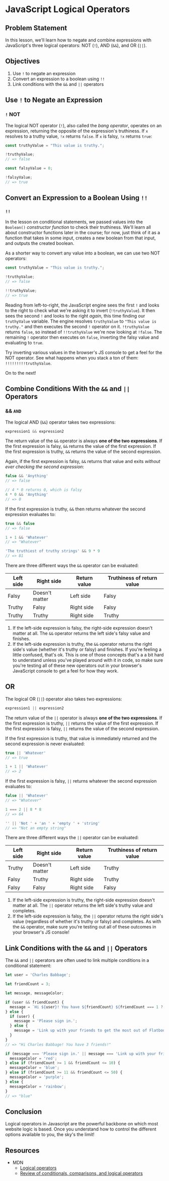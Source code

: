 # JavaScript Logical Operators

## Problem Statement
In this lesson, we'll learn how to negate and combine expressions with
JavaScript's three logical operators: NOT (`!`), AND (`&&`), and OR (`||`).

## Objectives
1. Use `!` to negate an expression
2. Convert an expression to a boolean using `!!`
3. Link conditions with the `&&` and `||` operators

## Use `!` to Negate an Expression
### `!` NOT
The logical NOT operator (`!`), also called the _bang operator_, operates on an
expression, returning the opposite of the expression's truthiness. If `x`
resolves to a truthy value, `!x` returns `false`. If `x` is falsy, `!x` returns
`true`:

```js
const truthyValue = "This value is truthy.";

!truthyValue;
// => false

const falsyValue = 0;

!falsyValue;
// => true
```

## Convert an Expression to a Boolean Using `!!`
### `!!`
In the lesson on conditional statements, we passed values into the `Boolean()`
_constructor function_ to check their truthiness. We'll learn all about
constructor functions later in the course; for now, just think of it as a
function that takes in some input, creates a new boolean from
that input, and outputs the created boolean.

As a shorter way to convert any value into a boolean, we can use two NOT
operators:

```js
const truthyValue = "This value is truthy.";

!truthyValue;
// => false

!!truthyValue;
// => true
```

Reading from left-to-right, the JavaScript engine sees the first `!` and looks
to the right to check what we're asking it to invert (`!truthyValue`). It then
sees the second `!` and looks to the right _again_, this time finding our
`truthyValue` variable. The engine resolves `truthyValue` to `"This value is
truthy."` and then executes the second `!` operator on it. `!truthyValue`
returns `false`, so instead of `!!truthyValue` we're now looking at `!false`.
The remaining `!` operator then executes on `false`, inverting the falsy value
and evaluating to `true`.

Try inverting various values in the browser's JS console to get a feel for the
NOT operator. See what happens when you stack a ton of them: `!!!!!!!!!truthyValue`.

On to the next!

## Combine Conditions With the `&&` and `||` Operators
### && `AND`
The logical AND (`&&`) operator takes two expressions:

```js
expression1 && expression2
```

The return value of the `&&` operator is always **one of the two expressions**.
If the first expression is falsy, `&&` returns the value of the first
expression. If the first expression is truthy, `&&` returns the value of the
second expression.

Again, if the first expression is falsy, `&&` returns that value and exits _without ever checking the second expression_:

```js
false && 'Anything'
// => false

// 4 * 0 returns 0, which is falsy
4 * 0 && 'Anything'
// => 0
```

If the first expression is truthy, `&&` then returns whatever the second
expression evaluates to:

```js
true && false
// => false

1 + 1 && 'Whatever'
// => "Whatever"

'The truthiest of truthy strings' && 9 * 9
// => 81
```

There are three different ways the `&&` operator can be evaluated:

| Left side |   Right side   | Return value | Truthiness of return value |
|-----------|----------------|--------------|----------------------------|
|   Falsy   | Doesn't matter |  Left side   |           Falsy            |
|   Truthy  |     Falsy      |  Right side  |           Falsy            |
|   Truthy  |     Truthy     |  Right side  |           Truthy           |

1. If the left-side expression is falsy, the right-side expression doesn't matter
at all. The `&&` operator returns the left side's falsy value and finishes. 
2. If the left-side expression is truthy, the `&&` operator returns the right side's
value (whether it's truthy or falsy) and finishes. 
If you're feeling a little confused, that's ok. This is one of those concepts
that's a a bit hard to understand unless you've played around with it in code,
so make sure you're testing all of these new operators out in your browser's
JavaScript console to get a feel for how they work.

## OR
The logical OR (`||`) operator also takes two expressions:

```js
expression1 || expression2
```

The return value of the `||` operator is always **one of the two expressions**.
If the first expression is truthy, `||` returns the value of the first
expression. If the first expression is falsy, `||` returns the value of the
second expression.

If the first expression is truthy, that value is immediately returned and the
second expression is never evaluated:

```js
true || 'Whatever'
// => true

1 + 1 || 'Whatever'
// => 2
```

If the first expression is falsy, `||` returns whatever the second expression
evaluates to:

```js
false || 'Whatever'
// => "Whatever"

1 === 2 || 8 * 8
// => 64

'' || 'Not ' + 'an ' + 'empty ' + 'string'
// => "Not an empty string"
```

There are three different ways the `||` operator can be evaluated:

| Left side |   Right side   | Return value | Truthiness of return value |
|-----------|----------------|--------------|----------------------------|
|   Truthy  | Doesn't matter |  Left side   |           Truthy           |
|   Falsy   |     Truthy     |  Right side  |           Truthy           |
|   Falsy   |     Falsy      |  Right side  |           Falsy            |

1. If the left-side expression is truthy, the right-side expression doesn't matter
at all. The `||` operator returns the left side's truthy value and completes.
2. If the left-side expression is falsy, the `||` operator returns the right side's
value (regardless of whether it's truthy or falsy) and completes. 
As with the `&&` operator, make sure you're testing out all of these outcomes in your
browser's JS console!

## Link Conditions with the `&&` and `||` Operators
The `&&` and `||` operators are often used to link multiple conditions in a
conditional statement:

```js
let user = 'Charles Babbage';

let friendCount = 3;

let message, messageColor;

if (user && friendCount) {
  message = `Hi ${user}! You have ${friendCount} ${friendCount === 1 ? 'friend' : 'friends'}!`;
} else {
  if (user) {
    message = 'Please sign in.';
  } else {
    message = 'Link up with your friends to get the most out of Flatbook!';
  }
}
// => "Hi Charles Babbage! You have 3 friends!"

if (message === 'Please sign in.' || message === 'Link up with your friends to get the most out of Flatbook!') {
  messageColor = 'red';
} else if (friendCount >= 1 && friendCount <= 10) {
  messageColor = 'blue';
} else if (friendCount >= 11 && friendCount <= 50) {
  messageColor = 'purple';
} else {
  messageColor = 'rainbow';
}
// => "blue"
```

## Conclusion 
Logical operators in Javascript are the powerful backbone on which most website logic is based. Once you understand how to control the different options available to you, the sky's the limit!

## Resources
- MDN
  + [Logical operators](https://developer.mozilla.org/en-US/docs/Web/JavaScript/Reference/Operators/Logical_Operators)
  + [Review of conditionals, comparisons, and logical operators](https://developer.mozilla.org/en-US/docs/Learn/JavaScript/Building_blocks/conditionals)
